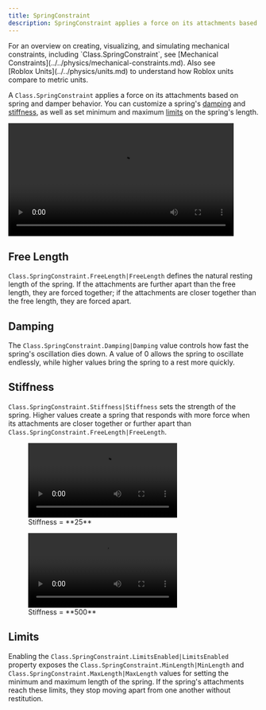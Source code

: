 ```yaml
---
title: SpringConstraint
description: SpringConstraint applies a force on its attachments based on spring and damper behavior, with an optional minimum/maximum length.
---
```


<Alert severity="info">
For an overview on creating, visualizing, and simulating mechanical constraints, including `Class.SpringConstraint`, see [Mechanical Constraints](../../physics/mechanical-constraints.md). Also see [Roblox&nbsp;Units](../../physics/units.md) to understand how Roblox units compare to metric units.
</Alert>

A `Class.SpringConstraint` applies a force on its attachments based on spring and damper behavior. You can customize a spring's [damping](#damping) and [stiffness](#stiffness), as well as set minimum and maximum [limits](#limits) on the spring's length.

<video controls src="../../assets/physics/constraints/Spring-Demo.mp4" width="90%" alt="Demo video of SpringConstraint"></video>

## Free Length

`Class.SpringConstraint.FreeLength|FreeLength` defines the natural resting length of the spring. If the attachments are further apart than the free length, they are forced together; if the attachments are closer together than the free length, they are forced apart.

## Damping

The `Class.SpringConstraint.Damping|Damping` value controls how fast the spring's oscillation dies down. A value of 0 allows the spring to oscillate endlessly, while higher values bring the spring to a rest more quickly.

## Stiffness

`Class.SpringConstraint.Stiffness|Stiffness` sets the strength of the spring. Higher values create a spring that responds with more force when its attachments are closer together or further apart than `Class.SpringConstraint.FreeLength|FreeLength`.

<GridContainer numColumns="2">
  <figure>
    <video controls src="../../assets/physics/constraints/Spring-Stiffness-25.mp4" alt="Video showing Stiffness set to 25"></video>
    <figcaption>Stiffness = **25**</figcaption>
  </figure>
  <figure>
    <video controls src="../../assets/physics/constraints/Spring-Stiffness-500.mp4" alt="Video showing Stiffness set to 500"></video>
    <figcaption>Stiffness = **500**</figcaption>
  </figure>
</GridContainer>

## Limits

Enabling the `Class.SpringConstraint.LimitsEnabled|LimitsEnabled` property exposes the `Class.SpringConstraint.MinLength|MinLength` and `Class.SpringConstraint.MaxLength|MaxLength` values for setting the minimum and maximum length of the spring. If the spring's attachments reach these limits, they stop moving apart from one another without restitution.
